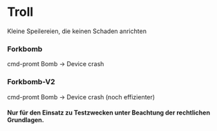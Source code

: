# Troll
Kleine Speilereien, die keinen Schaden anrichten

### Forkbomb
cmd-promt Bomb -> Device crash

### Forkbomb-V2
cmd-promt Bomb -> Device crash (noch effizienter)

#### Nur für den Einsatz zu Testzwecken unter Beachtung der rechtlichen Grundlagen.
